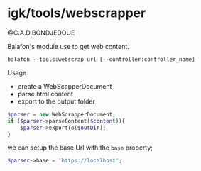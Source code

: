 # igk/tools/webscrapper

@C.A.D.BONDJEDOUE

Balafon's module use to get web content.

```
balafon --tools:webscrap url [--controller:controller_name]
```

Usage 
- create a WebScapperDocument
- parse html content 
- export to the output folder 

```php
$parser = new WebScrapperDocument;
if ($parser->parseContent($content)){
    $parser->exportTo($outDir);
}
```

we can setup the base Url with the `base` property;
```php
$parser->base = 'https://localhost';
```

